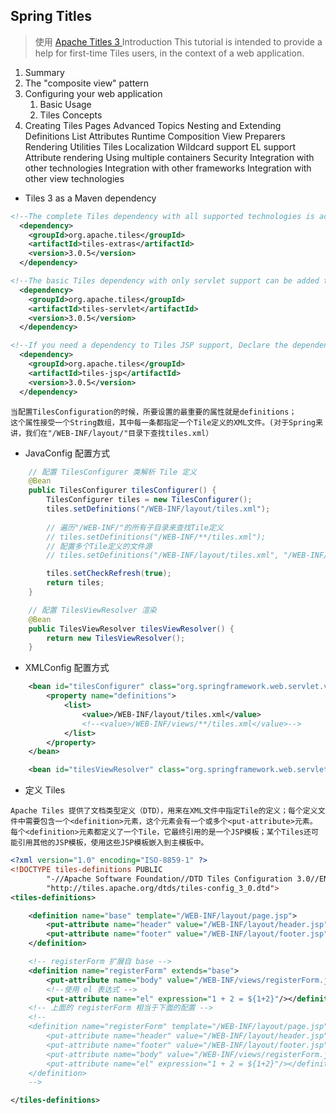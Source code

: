 Spring Titles
--

> 使用 <a href="http://tiles.apache.org/framework/tutorial/index.html">Apache Titles 3 </a>
Introduction
This tutorial is intended to provide a help for first-time Tiles users, in the context of a web application.

1. Summary
2. The "composite view" pattern
3. Configuring your web application
    1. Basic Usage
    2. Tiles Concepts
4. Creating Tiles Pages
    Advanced Topics
    Nesting and Extending Definitions
    List Attributes
    Runtime Composition
    View Preparers
    Rendering Utilities
    Tiles Localization
    Wildcard support
    EL support
    Attribute rendering
    Using multiple containers
    Security
Integration with other technologies
    Integration with other frameworks
    Integration with other view technologies

- Tiles 3 as a Maven dependency

```xml
<!--The complete Tiles dependency with all supported technologies is achievable with the following dependency declaration:-->
  <dependency>
    <groupId>org.apache.tiles</groupId>
    <artifactId>tiles-extras</artifactId>
    <version>3.0.5</version>
  </dependency>

<!--The basic Tiles dependency with only servlet support can be added this way:-->
  <dependency>
    <groupId>org.apache.tiles</groupId>
    <artifactId>tiles-servlet</artifactId>
    <version>3.0.5</version>
  </dependency>

<!--If you need a dependency to Tiles JSP support, Declare the dependency this way:-->
  <dependency>
    <groupId>org.apache.tiles</groupId>
    <artifactId>tiles-jsp</artifactId>
    <version>3.0.5</version>
  </dependency>
```

```text
当配置TilesConfiguration的时候，所要设置的最重要的属性就是definitions；
这个属性接受一个String数组，其中每一条都指定一个Tile定义的XML文件。(对于Spring来讲，我们在"/WEB-INF/layout/"目录下查找tiles.xml）
```

- JavaConfig 配置方式
```java
	// 配置 TilesConfigurer 类解析 Tile 定义
    @Bean
    public TilesConfigurer tilesConfigurer() {
        TilesConfigurer tiles = new TilesConfigurer();
        tiles.setDefinitions("/WEB-INF/layout/tiles.xml");
        
        // 遍历"/WEB-INF/"的所有子目录来查找Tile定义
	    // tiles.setDefinitions("/WEB-INF/**/tiles.xml");
	    // 配置多个Tile定义的文件源
	    // tiles.setDefinitions("/WEB-INF/layout/tiles.xml", "/WEB-INF/views/**/tiles.xml");

        tiles.setCheckRefresh(true);
        return tiles;
    }

	// 配置 TilesViewResolver 渲染
    @Bean
    public TilesViewResolver tilesViewResolver() {
        return new TilesViewResolver();
    }
```
- XMLConfig 配置方式
```xml
    <bean id="tilesConfigurer" class="org.springframework.web.servlet.view.tiles3.TilesConfigurer">
        <property name="definitions">
            <list>
                <value>/WEB-INF/layout/tiles.xml</value>
                <!--<value>/WEB-INF/views/**/tiles.xml</value>-->
            </list>
        </property>
    </bean>

    <bean id="tilesViewResolver" class="org.springframework.web.servlet.view.tiles3.TilesViewResolver"/>
```

- 定义 Tiles

```text
Apache Tiles 提供了文档类型定义（DTD），用来在XML文件中指定Tile的定义；每个定义文件中需要包含一个<definition>元素，这个元素会有一个或多个<put-attribute>元素。
每个<definition>元素都定义了一个Tile，它最终引用的是一个JSP模板；某个Tiles还可能引用其他的JSP模板，使用这些JSP模板嵌入到主模板中。
```

```xml
<?xml version="1.0" encoding="ISO-8859-1" ?>
<!DOCTYPE tiles-definitions PUBLIC
        "-//Apache Software Foundation//DTD Tiles Configuration 3.0//EN"
        "http://tiles.apache.org/dtds/tiles-config_3_0.dtd">
<tiles-definitions>

    <definition name="base" template="/WEB-INF/layout/page.jsp">
        <put-attribute name="header" value="/WEB-INF/layout/header.jsp"/>
        <put-attribute name="footer" value="/WEB-INF/layout/footer.jsp"/>
    </definition>

	<!-- registerForm 扩展自 base -->
    <definition name="registerForm" extends="base">
        <put-attribute name="body" value="/WEB-INF/views/registerForm.jsp"/>
        <!--使用 el 表达式 -->
        <put-attribute name="el" expression="1 + 2 = ${1+2}"/></definition>
	<!-- 上面的 registerForm 相当于下面的配置 -->
    <!--
    <definition name="registerForm" template="/WEB-INF/layout/page.jsp">
    	<put-attribute name="header" value="/WEB-INF/layout/header.jsp"/>
        <put-attribute name="footer" value="/WEB-INF/layout/footer.jsp"/>
        <put-attribute name="body" value="/WEB-INF/views/registerForm.jsp"/>
        <put-attribute name="el" expression="1 + 2 = ${1+2}"/></definition>
    </definition>
    -->

</tiles-definitions>
```

